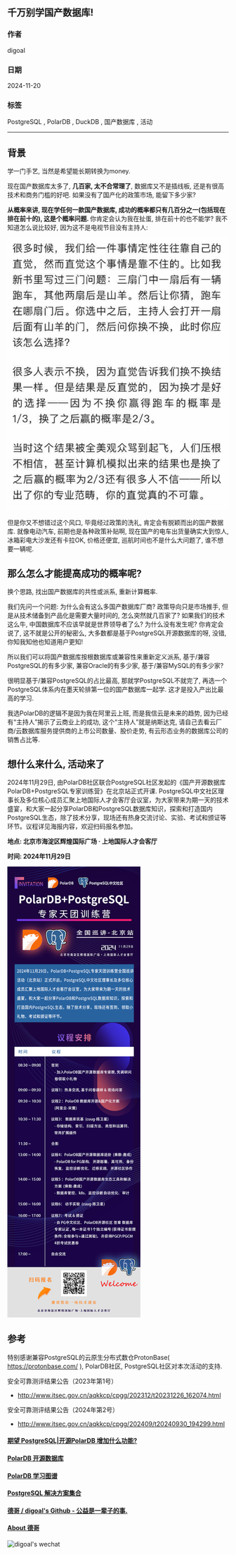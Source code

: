 ## 千万别学国产数据库!     
                                                                                     
### 作者                                                                          
digoal                                                                            
                                                                                            
### 日期                                                                                          
2024-11-20                                                     
                                                   
### 标签                                                                        
PostgreSQL , PolarDB , DuckDB , 国产数据库 , 活动               
                                                                                                                
----                                                                                         
                                                                                                       
## 背景      
学一门手艺, 当然是希望能长期转换为money.    
  
现在国产数据库太多了, <b>几百家, 太不合常理了</b>, 数据库又不是插线板, 还是有很高技术和商务门槛的好吧. 如果没有了国产化的政策市场, 能留下多少家?   
  
<b>从概率来讲, 现在学任何一款国产数据库, 成功的概率都只有几百分之一(包括现在排在前十的), 这是个概率问题. </b> 你肯定会认为我在扯蛋, 排在前十的也不能学? 我不知道怎么说比较好, 因为这不是电视节目没有主持人:    
  
![pic](20241120_02_pic_002.jpg)    
  
但是你又不想错过这个风口, 毕竟经过政策的洗礼, 肯定会有脱颖而出的国产数据库. 就像电动汽车, 前期也是各种政策补贴啊, 现在国产的电车出货量确实大到惊人, 冰箱彩电大沙发还有卡拉OK, 价格还便宜, 巡航时间也不是什么大问题了, 谁不想要一辆呢.     
  
## 那么怎么才能提高成功的概率呢?   
换个思路, 找出国产数据库的共性或派系, 重新计算概率.    
  
我们先问一个问题: 为什么会有这么多国产数据库厂商? 政策导向只是市场推手, 但是从技术储备到产品化是需要大量时间的, 怎么突然就几百家了? 如果我们的技术这么牛, 中国数据库不应该早就是世界领导者了么? 为什么没有发生呢? 你肯定会说了, 这不就是公开的秘密么, 大多数都是基于PostgreSQL开源数据库的呀, 没错, 你知我知他也知道用户更知!     
  
所以我们可以将国产数据库按根数据库或兼容性来重新定义派系, 基于/兼容PostgreSQL的有多少家, 兼容Oracle的有多少家, 基于/兼容MySQL的有多少家?    
  
很明显基于/兼容PostgreSQL的占比最高, 那就学PostgreSQL不就完了, 再选一个PostgreSQL体系内在墨天轮排第一位的国产数据库一起学. 这才是投入产出比最高的学习.     
  
我选PolarDB的逻辑不是因为我在阿里云上班, 而是我信云是未来的趋势, 因为已经有“主持人”揭示了云商业上的成功, 这个“主持人”就是纳斯达克, 请自己去看云厂商/云数据库服务提供商的上市公司数量、股价走势, 有云形态业务的数据库公司的销售占比等.    
  
## 想什么来什么, 活动来了  
2024年11月29日, 由PolarDB社区联合PostgreSQL社区发起的《国产开源数据库PolarDB+PostgreSQL专家训练营》在北京站正式开课. PostgreSQL中文社区理事长及多位核心成员汇聚上地国际人才会客厅会议室，为大家带来为期一天的技术盛宴，和大家一起分享PolarDB和PostgreSQL数据库知识，探索和打造国内PostgreSQL生态，除了技术分享，现场还有热身交流讨论、实验、考试和颁证等环节。议程详见海报内容，欢迎扫码报名参加。  
  
<b>地点: 北京市海淀区辉煌国际广场 · 上地国际人才会客厅</b>  
  
<b>时间: 2024年11月29日</b>  
  
![pic](20241120_02_pic_001.jpg)    
  
## 参考    
特别感谢兼容PostgreSQL的云原生分布式数仓ProtonBase( https://protonbase.com/ ), PolarDB社区, PostgreSQL社区对本次活动的支持.    
  
安全可靠测评结果公告（2023年第1号）  
- http://www.itsec.gov.cn/aqkkcp/cpgg/202312/t20231226_162074.html  
  
安全可靠测评结果公告（2024年第2号）  
- http://www.itsec.gov.cn/aqkkcp/cpgg/202409/t20240930_194299.html  
  
  
#### [期望 PostgreSQL|开源PolarDB 增加什么功能?](https://github.com/digoal/blog/issues/76 "269ac3d1c492e938c0191101c7238216")
  
  
#### [PolarDB 开源数据库](https://openpolardb.com/home "57258f76c37864c6e6d23383d05714ea")
  
  
#### [PolarDB 学习图谱](https://www.aliyun.com/database/openpolardb/activity "8642f60e04ed0c814bf9cb9677976bd4")
  
  
#### [PostgreSQL 解决方案集合](../201706/20170601_02.md "40cff096e9ed7122c512b35d8561d9c8")
  
  
#### [德哥 / digoal's Github - 公益是一辈子的事.](https://github.com/digoal/blog/blob/master/README.md "22709685feb7cab07d30f30387f0a9ae")
  
  
#### [About 德哥](https://github.com/digoal/blog/blob/master/me/readme.md "a37735981e7704886ffd590565582dd0")
  
  
![digoal's wechat](../pic/digoal_weixin.jpg "f7ad92eeba24523fd47a6e1a0e691b59")
  
